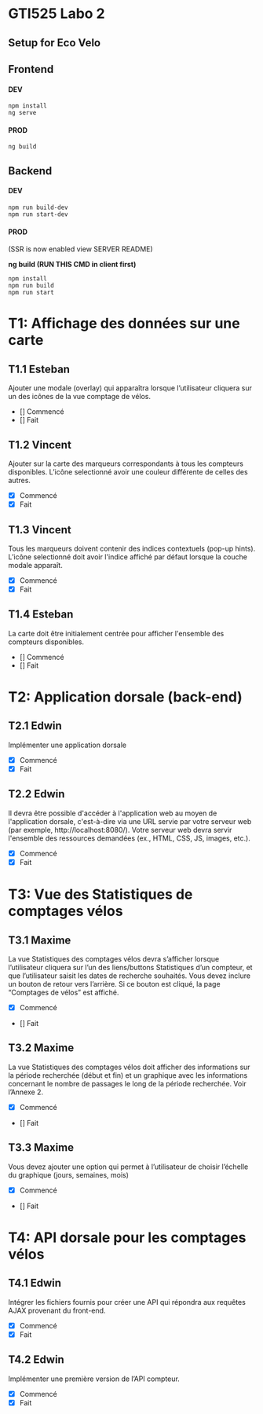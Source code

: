 # GTI525 Labo 2
## Setup for Eco Velo
## Frontend
#### DEV
    npm install
    ng serve
#### PROD
    ng build
## Backend 
#### DEV
    npm run build-dev
    npm run start-dev
#### PROD
(SSR is now enabled view SERVER README)

<b>ng build (RUN THIS CMD in client first)</b>

    npm install 
    npm run build
    npm run start


# T1: Affichage des données sur une carte

## T1.1 Esteban
Ajouter une modale (overlay) qui apparaîtra lorsque l’utilisateur cliquera sur un des icônes de la vue comptage de vélos.
- [] Commencé
- [] Fait

## T1.2 Vincent
Ajouter sur la carte des marqueurs correspondants à tous les compteurs disponibles. L’icône selectionné avoir une couleur différente de celles des autres.
- [x] Commencé
- [x] Fait

## T1.3 Vincent
Tous les marqueurs doivent contenir des indices contextuels (pop-up hints). L’icône selectionné doit avoir l'indice affiché par défaut lorsque la couche modale apparaît.
- [x] Commencé
- [x] Fait

## T1.4 Esteban
La carte doit être initialement centrée pour afficher l'ensemble des compteurs disponibles.
- [] Commencé
- [] Fait

# T2: Application dorsale (back-end)
## T2.1 Edwin
Implémenter une application dorsale
- [x] Commencé
- [x] Fait
  
## T2.2 Edwin
Il devra être possible d'accéder à l'application web au moyen de l'application dorsale,
c'est-à-dire via une URL servie par votre serveur web (par exemple, http://localhost:8080/). Votre
serveur web devra servir l'ensemble des ressources demandées (ex., HTML, CSS, JS, images, etc.).
- [x] Commencé
- [x] Fait

# T3: Vue des Statistiques de comptages vélos
## T3.1 Maxime
La vue Statistiques des comptages vélos devra s’afficher lorsque l’utilisateur cliquera sur l’un
des liens/buttons Statistiques d’un compteur, et que l’utilisateur saisit les dates de recherche
souhaités. Vous devez inclure un bouton de retour vers l’arrière. Si ce bouton est cliqué, la page “Comptages de vélos” est affiché.
- [x] Commencé
- [] Fait
## T3.2 Maxime
La vue Statistiques des comptages vélos doit afficher des informations sur la période
recherchée (début et fin) et un graphique avec les informations concernant le nombre de passages le long de la période recherchée. Voir l’Annexe 2.
- [x] Commencé
- [] Fait
## T3.3 Maxime
Vous devez ajouter une option qui permet à l’utilisateur de choisir l’échelle du graphique (jours, semaines, mois)
- [x] Commencé
- [] Fait

# T4: API dorsale pour les comptages vélos
## T4.1 Edwin
Intégrer les fichiers fournis pour créer une API qui répondra aux requêtes AJAX provenant du front-end.

- [x] Commencé
- [x] Fait

## T4.2 Edwin
Implémenter une première version de l’API compteur.
- [x] Commencé
- [x] Fait
